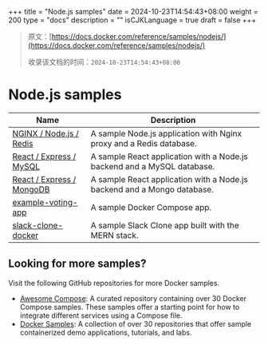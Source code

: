 +++
title = "Node.js samples"
date = 2024-10-23T14:54:43+08:00
weight = 200
type = "docs"
description = ""
isCJKLanguage = true
draft = false
+++

> 原文：[https://docs.docker.com/reference/samples/nodejs/](https://docs.docker.com/reference/samples/nodejs/)
>
> 收录该文档的时间：`2024-10-23T14:54:43+08:00`

# Node.js samples

| Name                                                         | Description                                                  |
| ------------------------------------------------------------ | ------------------------------------------------------------ |
| [NGINX / Node.js / Redis](https://github.com/docker/awesome-compose/tree/master/nginx-nodejs-redis) | A sample Node.js application with Nginx proxy and a Redis database. |
| [React / Express / MySQL](https://github.com/docker/awesome-compose/tree/master/react-express-mysql) | A sample React application with a Node.js backend and a MySQL database. |
| [React / Express / MongoDB](https://github.com/docker/awesome-compose/tree/master/react-express-mongodb) | A sample React application with a Node.js backend and a Mongo database. |
| [example-voting-app](https://github.com/dockersamples/example-voting-app) | A sample Docker Compose app.                                 |
| [slack-clone-docker](https://github.com/dockersamples/slack-clone-docker) | A sample Slack Clone app built with the MERN stack.          |

## Looking for more samples?

Visit the following GitHub repositories for more Docker samples.

- [Awesome Compose](https://github.com/docker/awesome-compose): A curated repository containing over 30 Docker Compose samples. These samples offer a starting point for how to integrate different services using a Compose file.
- [Docker Samples](https://github.com/dockersamples?q=&type=all&language=&sort=stargazers): A collection of over 30 repositories that offer sample containerized demo applications, tutorials, and labs.
